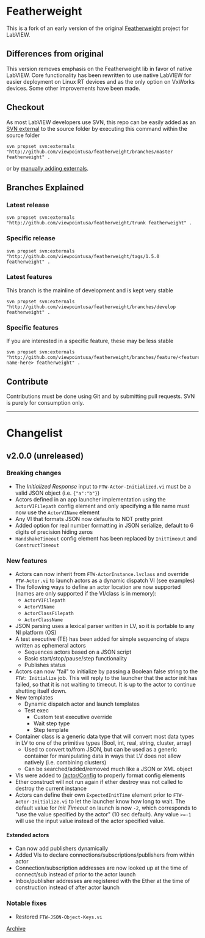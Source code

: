 # Featherweight
This is a fork of an early version of the original [Featherweight](http://github.com/featherweight/featherweight) project for LabVIEW.

## Differences from original
This version removes emphasis on the Featherweight lib in favor of native LabVIEW. Core functionality has been rewritten to use native LabVIEW for easier deployment on Linux RT devices and as the only option on VxWorks devices. Some other improvements have been made.

## Checkout
As most LabVIEW developers use SVN, this repo can be easily added as an [SVN external](http://svnbook.red-bean.com/nightly/en/svn.advanced.externals.html) to the source folder by executing this command within the source folder

```
svn propset svn:externals "http://github.com/viewpointusa/featherweight/branches/master featherweight" .
```

or by [manually adding externals](https://tortoisesvn.net/docs/release/TortoiseSVN_en/tsvn-dug-externals.html).

## Branches Explained

### Latest release
```
svn propset svn:externals "http://github.com/viewpointusa/featherweight/trunk featherweight" .
```

### Specific release
```
svn propset svn:externals "http://github.com/viewpointusa/featherweight/tags/1.5.0 featherweight" .
```

### Latest features
This branch is the mainline of development and is kept very stable
```
svn propset svn:externals "http://github.com/viewpointusa/featherweight/branches/develop featherweight" .
```

### Specific features
If you are interested in a specific feature, these may be less stable
```
svn propset svn:externals "http://github.com/viewpointusa/featherweight/branches/feature/<feature-name-here> featherweight" .
```

## Contribute
Contributions must be done using Git and by submitting pull requests. SVN is purely for consumption only.

----

# Changelist

## v2.0.0 (unreleased)

### Breaking changes
* The *Initialized Response* input to `FTW-Actor-Initialized.vi` must be a valid JSON object (i.e. `{"a":"b"}`)
* Actors defined in an app launcher implementation using the `ActorVIFilepath` config element and only specifying a file name must now use the `ActorVIName` element
* Any VI that formats JSON now defaults to NOT pretty print
* Added option for real number formatting in JSON serialize, default to 6 digits of precision hiding zeros
* `HandshakeTimeout` config element has been replaced by `InitTimeout` and `ConstructTimeout`

### New features
* Actors can now inherit from `FTW-ActorInstance.lvclass` and override `FTW-Actor.vi` to launch actors as a dynamic dispatch VI (see examples)
* The following ways to define an actor location are now supported (names are only supported if the VI/class is in memory): 
    * `ActorVIFilepath`
    * `ActorVIName`
    * `ActorClassFilepath`
    * `ActorClassName`
* JSON parsing uses a lexical parser written in LV, so it is portable to any NI platform (OS)
* A test executive (TE) has been added for simple sequencing of steps written as ephemeral actors
    * Sequences actors based on a JSON script
    * Basic start/stop/pause/step functionality
    * Publishes status
* Actors can now "fail" to initialize by passing a Boolean false string to the `FTW: Initialize` job. This will reply to the launcher that the actor init has failed, so that it is not waiting to timeout. It is up to the actor to continue shutting itself down.
* New templates
    * Dynamic dispatch actor and launch templates
    * Test exec
        * Custom test executive override
        * Wait step type
        * Step template
* Container class is a generic data type that will convert most data types in LV to one of the primitive types (Bool, int, real, string, cluster, array)
    * Used to convert to/from JSON, but can be used as a generic container for manipulating data in ways that LV does not allow natively (i.e. combining clusters)
    * Can be searched/added/removed much like a JSON or XML object
* VIs were added to [/actor/Config](/source/actor/Config) to properly format config elements
* Ether construct will not run again if ether destroy was not called to destroy the current instance
* Actors can define their own `ExpectedInitTime` element prior to `FTW-Actor-Initialize.vi` to let the launcher know how long to wait. The default value for *Init Timeout* on launch is now `-2`, which corresponds to "use the value specified by the actor" (10 sec default). Any value `>=-1` will use the input value instead of the actor specified value.

#### Extended actors
* Can now add publishers dynamically
* Added VIs to declare connections/subscriptions/publishers from within actor
* Connection/subscription addresses are now looked up at the time of connect/sub instead of prior to the actor launch
* Inbox/publisher addresses are registered with the Ether at the time of construction instead of after actor launch


### Notable fixes
* Restored `FTW-JSON-Object-Keys.vi`



[Archive](/docs/Changelog.md)

